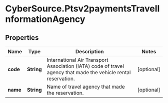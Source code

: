 # CyberSource.Ptsv2paymentsTravelInformationAgency

## Properties
Name | Type | Description | Notes
------------ | ------------- | ------------- | -------------
**code** | **String** | International Air Transport Association (IATA) code of travel agency that made the vehicle rental reservation.  | [optional] 
**name** | **String** | Name of travel agency that made the reservation.  | [optional] 


